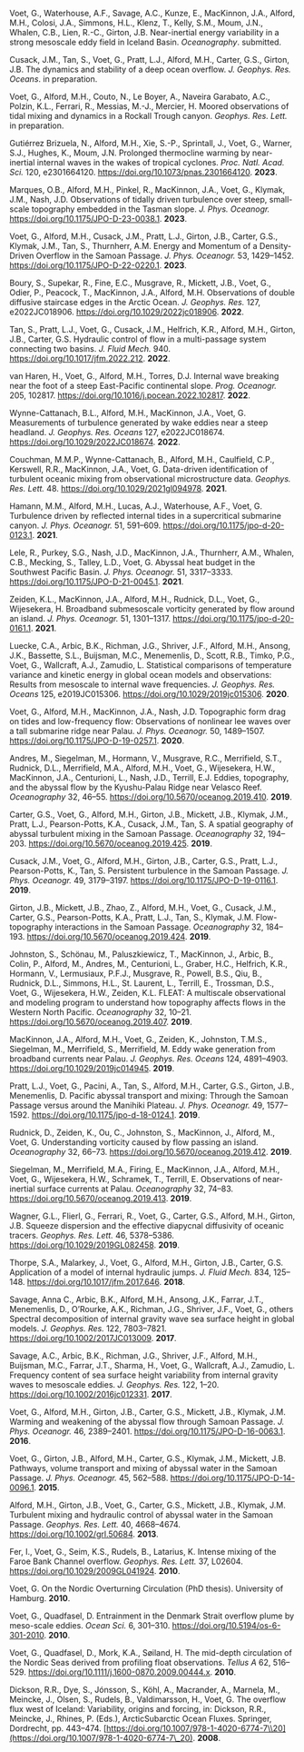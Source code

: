 Voet, G., Waterhouse, A.F., Savage, A.C., Kunze, E., MacKinnon, J.A.,
Alford, M.H., Colosi, J.A., Simmons, H.L., Klenz, T., Kelly, S.M., Moum,
J.N., Whalen, C.B., Lien, R.-C., Girton, J.B. Near-inertial energy
variability in a strong mesoscale eddy field in Iceland Basin.
*Oceanography*. submitted.

Cusack, J.M., Tan, S., Voet, G., Pratt, L.J., Alford, M.H., Carter,
G.S., Girton, J.B. The dynamics and stability of a deep ocean overflow.
*J. Geophys. Res. Oceans*. in preparation.

Voet, G., Alford, M.H., Couto, N., Le Boyer, A., Naveira Garabato, A.C.,
Polzin, K.L., Ferrari, R., Messias, M.-J., Mercier, H. Moored
observations of tidal mixing and dynamics in a Rockall Trough canyon.
*Geophys. Res. Lett.* in preparation.

Gutiérrez Brizuela, N., Alford, M.H., Xie, S.-P., Sprintall, J., Voet,
G., Warner, S.J., Hughes, K., Moum, J.N. Prolonged thermocline warming
by near-inertial internal waves in the wakes of tropical cyclones.
*Proc. Natl. Acad. Sci.* 120, e2301664120.
<https://doi.org/10.1073/pnas.2301664120>. **2023**.

Marques, O.B., Alford, M.H., Pinkel, R., MacKinnon, J.A., Voet, G.,
Klymak, J.M., Nash, J.D. Observations of tidally driven turbulence over
steep, small-scale topography embedded in the Tasman slope. *J. Phys.
Oceanogr.* <https://doi.org/10.1175/JPO-D-23-0038.1>. **2023**.

Voet, G., Alford, M.H., Cusack, J.M., Pratt, L.J., Girton, J.B., Carter,
G.S., Klymak, J.M., Tan, S., Thurnherr, A.M. Energy and Momentum of a
Density-Driven Overflow in the Samoan Passage. *J. Phys. Oceanogr.* 53,
1429–1452. <https://doi.org/10.1175/JPO-D-22-0220.1>. **2023**.

Boury, S., Supekar, R., Fine, E.C., Musgrave, R., Mickett, J.B., Voet,
G., Odier, P., Peacock, T., MacKinnon, J.A., Alford, M.H. Observations
of double diffusive staircase edges in the Arctic Ocean. *J. Geophys.
Res.* 127, e2022JC018906. <https://doi.org/10.1029/2022jc018906>.
**2022**.

Tan, S., Pratt, L.J., Voet, G., Cusack, J.M., Helfrich, K.R., Alford,
M.H., Girton, J.B., Carter, G.S. Hydraulic control of flow in a
multi-passage system connecting two basins. *J. Fluid Mech.* 940.
<https://doi.org/10.1017/jfm.2022.212>. **2022**.

van Haren, H., Voet, G., Alford, M.H., Torres, D.J. Internal wave
breaking near the foot of a steep East-Pacific continental slope. *Prog.
Oceanogr.* 205, 102817. <https://doi.org/10.1016/j.pocean.2022.102817>.
**2022**.

Wynne-Cattanach, B.L., Alford, M.H., MacKinnon, J.A., Voet, G.
Measurements of turbulence generated by wake eddies near a steep
headland. *J. Geophys. Res. Oceans* 127, e2022JC018674.
<https://doi.org/10.1029/2022JC018674>. **2022**.

Couchman, M.M.P., Wynne-Cattanach, B., Alford, M.H., Caulfield, C.P.,
Kerswell, R.R., MacKinnon, J.A., Voet, G. Data-driven identification of
turbulent oceanic mixing from observational microstructure data.
*Geophys. Res. Lett.* 48. <https://doi.org/10.1029/2021gl094978>.
**2021**.

Hamann, M.M., Alford, M.H., Lucas, A.J., Waterhouse, A.F., Voet, G.
Turbulence driven by reflected internal tides in a supercritical
submarine canyon. *J. Phys. Oceanogr.* 51, 591–609.
<https://doi.org/10.1175/jpo-d-20-0123.1>. **2021**.

Lele, R., Purkey, S.G., Nash, J.D., MacKinnon, J.A., Thurnherr, A.M.,
Whalen, C.B., Mecking, S., Talley, L.D., Voet, G. Abyssal heat budget in
the Southwest Pacific Basin. *J. Phys. Oceanogr.* 51, 3317–3333.
<https://doi.org/10.1175/JPO-D-21-0045.1>. **2021**.

Zeiden, K.L., MacKinnon, J.A., Alford, M.H., Rudnick, D.L., Voet, G.,
Wijesekera, H. Broadband submesoscale vorticity generated by flow around
an island. *J. Phys. Oceanogr.* 51, 1301–1317.
<https://doi.org/10.1175/jpo-d-20-0161.1>. **2021**.

Luecke, C.A., Arbic, B.K., Richman, J.G., Shriver, J.F., Alford, M.H.,
Ansong, J.K., Bassette, S.L., Buijsman, M.C., Menemenlis, D., Scott,
R.B., Timko, P.G., Voet, G., Wallcraft, A.J., Zamudio, L. Statistical
comparisons of temperature variance and kinetic energy in global ocean
models and observations: Results from mesoscale to internal wave
frequencies. *J. Geophys. Res. Oceans* 125, e2019JC015306.
<https://doi.org/10.1029/2019jc015306>. **2020**.

Voet, G., Alford, M.H., MacKinnon, J.A., Nash, J.D. Topographic form
drag on tides and low-frequency flow: Observations of nonlinear lee
waves over a tall submarine ridge near Palau. *J. Phys. Oceanogr.* 50,
1489–1507. <https://doi.org/10.1175/JPO-D-19-0257.1>. **2020**.

Andres, M., Siegelman, M., Hormann, V., Musgrave, R.C., Merrifield,
S.T., Rudnick, D.L., Merrifield, M.A., Alford, M.H., Voet, G.,
Wijesekera, H.W., MacKinnon, J.A., Centurioni, L., Nash, J.D., Terrill,
E.J. Eddies, topography, and the abyssal flow by the Kyushu-Palau Ridge
near Velasco Reef. *Oceanography* 32, 46–55.
<https://doi.org/10.5670/oceanog.2019.410>. **2019**.

Carter, G.S., Voet, G., Alford, M.H., Girton, J.B., Mickett, J.B.,
Klymak, J.M., Pratt, L.J., Pearson-Potts, K.A., Cusack, J.M., Tan, S. A
spatial geography of abyssal turbulent mixing in the Samoan Passage.
*Oceanography* 32, 194–203. <https://doi.org/10.5670/oceanog.2019.425>.
**2019**.

Cusack, J.M., Voet, G., Alford, M.H., Girton, J.B., Carter, G.S., Pratt,
L.J., Pearson-Potts, K., Tan, S. Persistent turbulence in the Samoan
Passage. *J. Phys. Oceanogr.* 49, 3179–3197.
<https://doi.org/10.1175/JPO-D-19-0116.1>. **2019**.

Girton, J.B., Mickett, J.B., Zhao, Z., Alford, M.H., Voet, G., Cusack,
J.M., Carter, G.S., Pearson-Potts, K.A., Pratt, L.J., Tan, S., Klymak,
J.M. Flow-topography interactions in the Samoan Passage. *Oceanography*
32, 184–193. <https://doi.org/10.5670/oceanog.2019.424>. **2019**.

Johnston, S., Schönau, M., Paluszkiewicz, T., MacKinnon, J., Arbic, B.,
Colin, P., Alford, M., Andres, M., Centurioni, L., Graber, H.C.,
Helfrich, K.R., Hormann, V., Lermusiaux, P.F.J., Musgrave, R., Powell,
B.S., Qiu, B., Rudnick, D.L., Simmons, H.L., St. Laurent, L., Terrill,
E., Trossman, D.S., Voet, G., Wijesekera, H.W., Zeiden, K.L. FLEAT: A
multiscale observational and modeling program to understand how
topography affects flows in the Western North Pacific. *Oceanography*
32, 10–21. <https://doi.org/10.5670/oceanog.2019.407>. **2019**.

MacKinnon, J.A., Alford, M.H., Voet, G., Zeiden, K., Johnston, T.M.S.,
Siegelman, M., Merrifield, S., Merrifield, M. Eddy wake generation from
broadband currents near Palau. *J. Geophys. Res. Oceans* 124, 4891–4903.
<https://doi.org/10.1029/2019jc014945>. **2019**.

Pratt, L.J., Voet, G., Pacini, A., Tan, S., Alford, M.H., Carter, G.S.,
Girton, J.B., Menemenlis, D. Pacific abyssal transport and mixing:
Through the Samoan Passage versus around the Manihiki Plateau. *J. Phys.
Oceanogr.* 49, 1577–1592. <https://doi.org/10.1175/jpo-d-18-0124.1>.
**2019**.

Rudnick, D., Zeiden, K., Ou, C., Johnston, S., MacKinnon, J., Alford,
M., Voet, G. Understanding vorticity caused by flow passing an island.
*Oceanography* 32, 66–73. <https://doi.org/10.5670/oceanog.2019.412>.
**2019**.

Siegelman, M., Merrifield, M.A., Firing, E., MacKinnon, J.A., Alford,
M.H., Voet, G., Wijesekera, H.W., Schramek, T., Terrill, E. Observations
of near-inertial surface currents at Palau. *Oceanography* 32, 74–83.
<https://doi.org/10.5670/oceanog.2019.413>. **2019**.

Wagner, G.L., Flierl, G., Ferrari, R., Voet, G., Carter, G.S., Alford,
M.H., Girton, J.B. Squeeze dispersion and the effective diapycnal
diffusivity of oceanic tracers. *Geophys. Res. Lett.* 46, 5378–5386.
<https://doi.org/10.1029/2019GL082458>. **2019**.

Thorpe, S.A., Malarkey, J., Voet, G., Alford, M.H., Girton, J.B.,
Carter, G.S. Application of a model of internal hydraulic jumps. *J.
Fluid Mech.* 834, 125–148. <https://doi.org/10.1017/jfm.2017.646>.
**2018**.

Savage, Anna C., Arbic, B.K., Alford, M.H., Ansong, J.K., Farrar, J.T.,
Menemenlis, D., O’Rourke, A.K., Richman, J.G., Shriver, J.F., Voet, G.,
others Spectral decomposition of internal gravity wave sea surface
height in global models. *J. Geophys. Res.* 122, 7803–7821.
<https://doi.org/10.1002/2017JC013009>. **2017**.

Savage, A.C., Arbic, B.K., Richman, J.G., Shriver, J.F., Alford, M.H.,
Buijsman, M.C., Farrar, J.T., Sharma, H., Voet, G., Wallcraft, A.J.,
Zamudio, L. Frequency content of sea surface height variability from
internal gravity waves to mesoscale eddies. *J. Geophys. Res.* 122,
1–20. <https://doi.org/10.1002/2016jc012331>. **2017**.

Voet, G., Alford, M.H., Girton, J.B., Carter, G.S., Mickett, J.B.,
Klymak, J.M. Warming and weakening of the abyssal flow through Samoan
Passage. *J. Phys. Oceanogr.* 46, 2389–2401.
<https://doi.org/10.1175/JPO-D-16-0063.1>. **2016**.

Voet, G., Girton, J.B., Alford, M.H., Carter, G.S., Klymak, J.M.,
Mickett, J.B. Pathways, volume transport and mixing of abyssal water in
the Samoan Passage. *J. Phys. Oceanogr.* 45, 562–588.
<https://doi.org/10.1175/JPO-D-14-0096.1>. **2015**.

Alford, M.H., Girton, J.B., Voet, G., Carter, G.S., Mickett, J.B.,
Klymak, J.M. Turbulent mixing and hydraulic control of abyssal water in
the Samoan Passage. *Geophys. Res. Lett.* 40, 4668–4674.
<https://doi.org/10.1002/grl.50684>. **2013**.

Fer, I., Voet, G., Seim, K.S., Rudels, B., Latarius, K. Intense mixing
of the Faroe Bank Channel overflow. *Geophys. Res. Lett.* 37, L02604.
<https://doi.org/10.1029/2009GL041924>. **2010**.

Voet, G. On the Nordic Overturning Circulation (PhD thesis). University
of Hamburg. **2010**.

Voet, G., Quadfasel, D. Entrainment in the Denmark Strait overflow plume
by meso-scale eddies. *Ocean Sci.* 6, 301–310.
<https://doi.org/10.5194/os-6-301-2010>. **2010**.

Voet, G., Quadfasel, D., Mork, K.A., Søiland, H. The mid-depth
circulation of the Nordic Seas derived from profiling float
observations. *Tellus A* 62, 516–529.
<https://doi.org/10.1111/j.1600-0870.2009.00444.x>. **2010**.

Dickson, R.R., Dye, S., Jónsson, S., Köhl, A., Macrander, A., Marnela,
M., Meincke, J., Olsen, S., Rudels, B., Valdimarsson, H., Voet, G. The
overflow flux west of Iceland: Variability, origins and forcing, in:
Dickson, R.R., Meincke, J., Rhines, P. (Eds.), ArcticSubarctic Ocean
Fluxes. Springer, Dordrecht, pp. 443–474.
[https://doi.org/10.1007/978-1-4020-6774-7\\20](https://doi.org/10.1007/978-1-4020-6774-7\_20).
**2008**.
